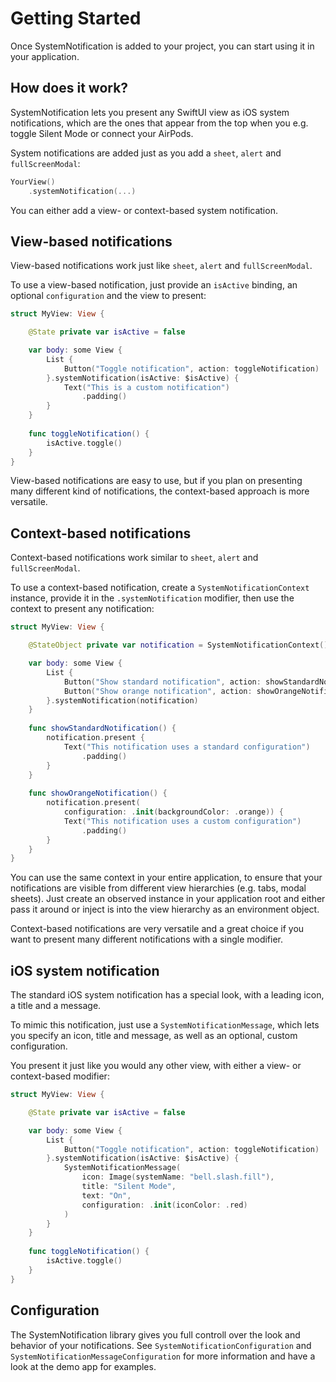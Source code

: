 # Getting Started

Once SystemNotification is added to your project, you can start using it in your application.


## How does it work?

SystemNotification lets you present any SwiftUI view as iOS system notifications, which are the ones that appear from the top when you e.g. toggle Silent Mode or connect your AirPods.

System notifications are added just as you add a `sheet`, `alert` and `fullScreenModal`:

```swift
YourView()
    .systemNotification(...)
```

You can either add a view- or context-based system notification.


## View-based notifications

View-based notifications work just like `sheet`, `alert` and `fullScreenModal`.

To use a view-based notification, just provide an `isActive` binding, an optional `configuration` and the view to present:

```swift
struct MyView: View {

    @State private var isActive = false

    var body: some View {
        List {
            Button("Toggle notification", action: toggleNotification)
        }.systemNotification(isActive: $isActive) {
            Text("This is a custom notification")
                .padding()
        }
    }
    
    func toggleNotification() {
        isActive.toggle()
    }
}
```

View-based notifications are easy to use, but if you plan on presenting many different kind of notifications, the context-based approach is more versatile.


## Context-based notifications

Context-based notifications work similar to `sheet`, `alert` and `fullScreenModal`.

To use a context-based notification, create a `SystemNotificationContext` instance, provide it in the `.systemNotification` modifier, then use the context to present any notification:

```swift
struct MyView: View {

    @StateObject private var notification = SystemNotificationContext()

    var body: some View {
        List {
            Button("Show standard notification", action: showStandardNotification)
            Button("Show orange notification", action: showOrangeNotification)
        }.systemNotification(notification)
    }
    
    func showStandardNotification() {
        notification.present {
            Text("This notification uses a standard configuration")
                .padding()
        }
    }
    
    func showOrangeNotification() {
        notification.present(
            configuration: .init(backgroundColor: .orange)) {
            Text("This notification uses a custom configuration")
                .padding()
        }
    }
}
```

You can use the same context in your entire application, to ensure that your notifications are visible from different view hierarchies (e.g. tabs, modal sheets). Just create an observed instance in your application root and either pass it around or inject is into the view hierarchy as an environment object.  

Context-based notifications are very versatile and a great choice if you want to present many different notifications with a single modifier.


## iOS system notification

The standard iOS system notification has a special look, with a leading icon, a title and a message.

To mimic this notification, just use a `SystemNotificationMessage`, which lets you specify an icon, title and message, as well as an optional, custom configuration.  

You present it just like you would any other view, with either a view- or context-based modifier:

```swift
struct MyView: View {

    @State private var isActive = false

    var body: some View {
        List {
            Button("Toggle notification", action: toggleNotification)
        }.systemNotification(isActive: $isActive) {
            SystemNotificationMessage(
                icon: Image(systemName: "bell.slash.fill"),
                title: "Silent Mode",
                text: "On",
                configuration: .init(iconColor: .red)
            )
        }
    }
    
    func toggleNotification() {
        isActive.toggle()
    }
}
```


## Configuration

The SystemNotification library gives you full controll over the look and behavior of your notifications. See `SystemNotificationConfiguration` and `SystemNotificationMessageConfiguration` for more information and have a look at the demo app for examples. 
